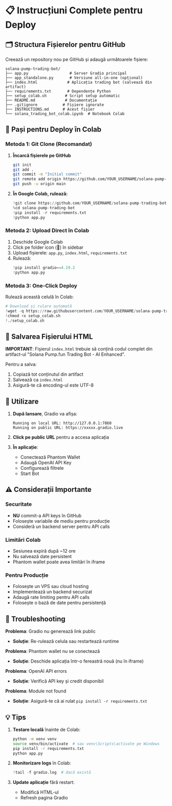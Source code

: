 # 📋 Instrucțiuni Complete pentru Deploy

## 🗂️ Structura Fișierelor pentru GitHub

Creează un repository nou pe GitHub și adaugă următoarele fișiere:

```
solana-pump-trading-bot/
├── app.py                  # Server Gradio principal
├── app_standalone.py       # Versiune all-in-one (opțional)
├── index.html             # Aplicația trading bot (salvează din artifact)
├── requirements.txt       # Dependențe Python
├── setup_colab.sh        # Script setup automatic
├── README.md             # Documentație
├── .gitignore           # Fișiere ignorate
├── INSTRUCTIONS.md      # Acest fișier
└── solana_trading_bot_colab.ipynb  # Notebook Colab
```

## 🚀 Pași pentru Deploy în Colab

### Metoda 1: Git Clone (Recomandat)

1. **Încarcă fișierele pe GitHub**
   ```bash
   git init
   git add .
   git commit -m "Initial commit"
   git remote add origin https://github.com/YOUR_USERNAME/solana-pump-trading-bot.git
   git push -u origin main
   ```

2. **În Google Colab, rulează:**
   ```python
   !git clone https://github.com/YOUR_USERNAME/solana-pump-trading-bot.git
   %cd solana-pump-trading-bot
   !pip install -r requirements.txt
   !python app.py
   ```

### Metoda 2: Upload Direct în Colab

1. Deschide Google Colab
2. Click pe folder icon (📁) în sidebar
3. Upload fișierele: `app.py`, `index.html`, `requirements.txt`
4. Rulează:
   ```python
   !pip install gradio==4.19.2
   !python app.py
   ```

### Metoda 3: One-Click Deploy

Rulează această celulă în Colab:
```python
# Download și rulare automată
!wget -q https://raw.githubusercontent.com/YOUR_USERNAME/solana-pump-trading-bot/main/setup_colab.sh
!chmod +x setup_colab.sh
!./setup_colab.sh
```

## 🔧 Salvarea Fișierului HTML

**IMPORTANT**: Fișierul `index.html` trebuie să conțină codul complet din artifact-ul "Solana Pump.fun Trading Bot - AI Enhanced".

Pentru a salva:
1. Copiază tot conținutul din artifact
2. Salvează ca `index.html`
3. Asigură-te că encoding-ul este UTF-8

## 📱 Utilizare

1. **După lansare**, Gradio va afișa:
   ```
   Running on local URL: http://127.0.0.1:7860
   Running on public URL: https://xxxxx.gradio.live
   ```

2. **Click pe public URL** pentru a accesa aplicația

3. **În aplicație**:
   - Conectează Phantom Wallet
   - Adaugă OpenAI API Key
   - Configurează filtrele
   - Start Bot

## ⚠️ Considerații Importante

### Securitate
- **NU** commit-a API keys în GitHub
- Folosește variabile de mediu pentru producție
- Consideră un backend server pentru API calls

### Limitări Colab
- Sesiunea expiră după ~12 ore
- Nu salvează date persistent
- Phantom wallet poate avea limitări în iframe

### Pentru Producție
- Folosește un VPS sau cloud hosting
- Implementează un backend securizat
- Adaugă rate limiting pentru API calls
- Folosește o bază de date pentru persistență

## 🐛 Troubleshooting

**Problema**: Gradio nu generează link public
- **Soluție**: Re-rulează celula sau restartează runtime

**Problema**: Phantom wallet nu se conectează
- **Soluție**: Deschide aplicația într-o fereastră nouă (nu în iframe)

**Problema**: OpenAI API errors
- **Soluție**: Verifică API key și credit disponibil

**Problema**: Module not found
- **Soluție**: Asigură-te că ai rulat `pip install -r requirements.txt`

## 💡 Tips

1. **Testare locală** înainte de Colab:
   ```bash
   python -m venv venv
   source venv/bin/activate  # sau venv\Scripts\activate pe Windows
   pip install -r requirements.txt
   python app.py
   ```

2. **Monitorizare logs** în Colab:
   ```python
   !tail -f gradio.log  # dacă există
   ```

3. **Update aplicație** fără restart:
   - Modifică HTML-ul
   - Refresh pagina Gradio
